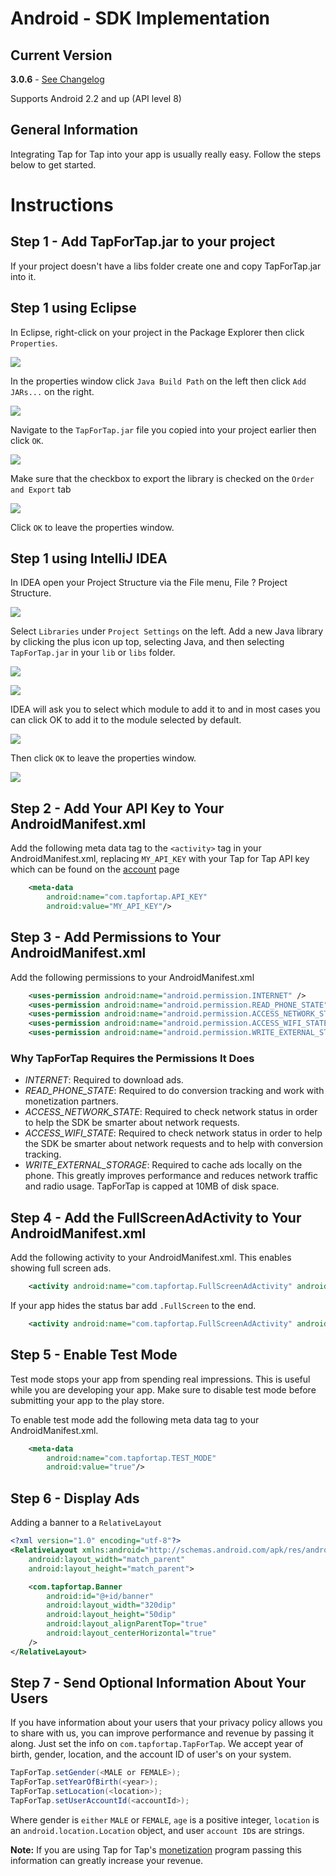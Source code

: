 # Android - SDK Implementation #

##  Current Version ##
**3.0.6** - [See Changelog](/doc/android/changelog)

Supports Android 2.2 and up (API level 8)

##  General Information ##

Integrating Tap for Tap into your app is usually really easy. Follow the steps below to get started.

# Instructions #

##  Step 1 - Add TapForTap.jar to your project ##

If your project doesn't have a libs folder create one and copy TapForTap.jar into it.

##  Step 1 using Eclipse ##

In Eclipse, right-click on your project in the Package Explorer then click `Properties`.

![](https://raw.github.com/tapfortap/Documentation/master/images/eclipse-01.png)

In the properties window click `Java Build Path` on the left then click `Add JARs...` on the right.

![](https://raw.github.com/tapfortap/Documentation/master/images/eclipse-02.png)

Navigate to the `TapForTap.jar` file you copied into your project earlier then click `OK`.

![](https://raw.github.com/tapfortap/Documentation/master/images/eclipse-03.png)

Make sure that the checkbox to export the library is checked on the `Order and Export` tab

![](https://raw.github.com/tapfortap/Documentation/master/images/eclipse-04.png)

Click `OK` to leave the properties window.


##  Step 1 using IntelliJ IDEA ##

In IDEA open your Project Structure via the File menu, File ? Project Structure.

![](https://raw.github.com/tapfortap/Documentation/master/images/idea-01.png)

Select `Libraries` under `Project Settings` on the left. Add a new Java library by clicking the plus icon up top, selecting Java, and then selecting `TapForTap.jar` in your `lib` or `libs` folder.

![](https://raw.github.com/tapfortap/Documentation/master/images/idea-02.png)

![](https://raw.github.com/tapfortap/Documentation/master/images/idea-03.png)

IDEA will ask you to select which module to add it to and in most cases you can click OK to add it to the module selected by default.

![](https://raw.github.com/tapfortap/Documentation/master/images/idea-04.png)

Then click `OK` to leave the properties window.

![](https://raw.github.com/tapfortap/Documentation/master/images/idea-05.png)


## Step 2 - Add Your API Key to Your AndroidManifest.xml

Add the following meta data tag to the `<activity>` tag in your AndroidManifest.xml, replacing `MY_API_KEY` with your Tap for Tap
API key which can be found on the [account](https://tapfortap.com/manage/account) page

```xml
    <meta-data
        android:name="com.tapfortap.API_KEY"
        android:value="MY_API_KEY"/>
```

## Step 3 - Add Permissions to Your AndroidManifest.xml

Add the following permissions to your AndroidManifest.xml

```xml
    <uses-permission android:name="android.permission.INTERNET" />
    <uses-permission android:name="android.permission.READ_PHONE_STATE" />
    <uses-permission android:name="android.permission.ACCESS_NETWORK_STATE" />
    <uses-permission android:name="android.permission.ACCESS_WIFI_STATE" />
    <uses-permission android:name="android.permission.WRITE_EXTERNAL_STORAGE" />
```

### Why TapForTap Requires the Permissions It Does

- _INTERNET_: Required to download ads.
- _READ_PHONE_STATE_: Required to do conversion tracking and work with monetization partners.
- _ACCESS_NETWORK_STATE_: Required to check network status in order to help the SDK be smarter about network requests.
- _ACCESS_WIFI_STATE_: Required to check network status in order to help the SDK be smarter about network
requests and to help with conversion tracking.
- _WRITE_EXTERNAL_STORAGE_: Required to cache ads locally on the phone. This greatly improves
performance and reduces network traffic and radio usage. TapForTap is capped at 10MB of disk space.

## Step 4 - Add the FullScreenAdActivity to Your AndroidManifest.xml

Add the following activity to your AndroidManifest.xml. This enables showing full screen ads.

```xml
    <activity android:name="com.tapfortap.FullScreenAdActivity" android:theme="@android:style/Theme.Translucent.NoTitleBar"/>
```

If your app hides the status bar add `.FullScreen` to the end.

```xml
    <activity android:name="com.tapfortap.FullScreenAdActivity" android:theme="@android:style/Theme.Translucent.NoTitleBar.FullScreen"/>
```

## Step 5 - Enable Test Mode

Test mode stops your app from spending real impressions. This is useful while you are developing your app.
Make sure to disable test mode before submitting your app to the play store.

To enable test mode add the following meta data tag to your AndroidManifest.xml.

```xml
    <meta-data
        android:name="com.tapfortap.TEST_MODE"
        android:value="true"/>
```

## Step 6 - Display Ads
Adding a banner to a `RelativeLayout`

```xml
<?xml version="1.0" encoding="utf-8"?>
<RelativeLayout xmlns:android="http://schemas.android.com/apk/res/android"
    android:layout_width="match_parent"
    android:layout_height="match_parent">

    <com.tapfortap.Banner
        android:id="@+id/banner"
        android:layout_width="320dip"
        android:layout_height="50dip"
        android:layout_alignParentTop="true"
        android:layout_centerHorizontal="true"
    />
</RelativeLayout>
```

## Step 7 - Send Optional Information About Your Users
If you have information about your users that your privacy policy allows you to share with us,
you can improve performance and revenue by passing it along. Just set the info on `com.tapfortap.TapForTap`.
We accept year of birth, gender, location, and the account ID of user's on your system.

```java
TapForTap.setGender(<MALE or FEMALE>);
TapForTap.setYearOfBirth(<year>);
TapForTap.setLocation(<location>);
TapForTap.setUserAccountId(<accountId>);
```
Where gender is `either` `MALE` or `FEMALE`, `age` is a positive integer, `location` is an `android.location.Location` object, and user `account ID`s are strings.

**Note:** If you are using Tap for Tap's [monetization](/doc/monetization) program passing this information can greatly increase your revenue.
